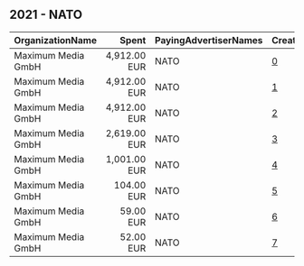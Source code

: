## 2021 - NATO 
|OrganizationName|Spent|PayingAdvertiserNames|CreativeUrls|Impressions|Genders|AgeBrackets|CountryCodes|BillingAddresses|CandidateBallotInformation|
|:---|---:|:---|:---|---:|:---|:---|:---|:---|:---|
|Maximum Media GmbH|4,912.00 EUR|NATO|[0](https://www.snap.com/political-ads/asset/16a2afd172e009e0d45f28060a974a08c01e9e6663de21cc934e0d1b6a61ad41?mediaType=mp4)|2,817,185||18-24|united states|"Runestraße 2,Berlin,10179,DE"||
|Maximum Media GmbH|4,912.00 EUR|NATO|[1](https://www.snap.com/political-ads/asset/c4a78dde746045b73d5c9eb03adb8ba1f1017e9e26eb59a0a7fe4b7f935aee45?mediaType=mp4)|3,808,718||16-24|united states|"Runestraße 2,Berlin,10179,DE"||
|Maximum Media GmbH|4,912.00 EUR|NATO|[2](https://www.snap.com/political-ads/asset/75a354b1aa99b45b4670a3cbe455fe9c53a139f7e4b416311cde0feae09079cf?mediaType=mp4)|3,564,119||18-24|united states|"Runestraße 2,Berlin,10179,DE"||
|Maximum Media GmbH|2,619.00 EUR|NATO|[3](https://www.snap.com/political-ads/asset/3ea52d88047d5e852a3c73813f9453929e27ac47660e105d5c6861f1229590db?mediaType=mp4)|2,947,872||18-24|france|"Runestraße 2,Berlin,10179,DE"||
|Maximum Media GmbH|1,001.00 EUR|NATO|[4](https://www.snap.com/political-ads/asset/6e6484267a1ba96bee23d4c294abc75b2249bbed9939621fc8a104d561de60f9?mediaType=mp4)|687,329||16-24|united kingdom|"Runestraße 2,Berlin,10179,DE"||
|Maximum Media GmbH|104.00 EUR|NATO|[5](https://www.snap.com/political-ads/asset/d3d50d6245d81576921f5013b4dfd87626b2200a50472ca5fc3208787e061758?mediaType=mp4)|41,706||18-24|spain|"Runestraße 2,Berlin,10179,DE"||
|Maximum Media GmbH|59.00 EUR|NATO|[6](https://www.snap.com/political-ads/asset/c0b15721cd5e457f027f1acb9867296c16715dcedac9ed48041a111a8a02946e?mediaType=mp4)|25,167||16-24|spain|"Runestraße 2,Berlin,10179,DE"||
|Maximum Media GmbH|52.00 EUR|NATO|[7](https://www.snap.com/political-ads/asset/a169a47f896f8417d67c563e523e703cc99ec9f4f44abb06805acce33f48ac1d?mediaType=mp4)|22,230||16-24|spain|"Runestraße 2,Berlin,10179,DE"||
